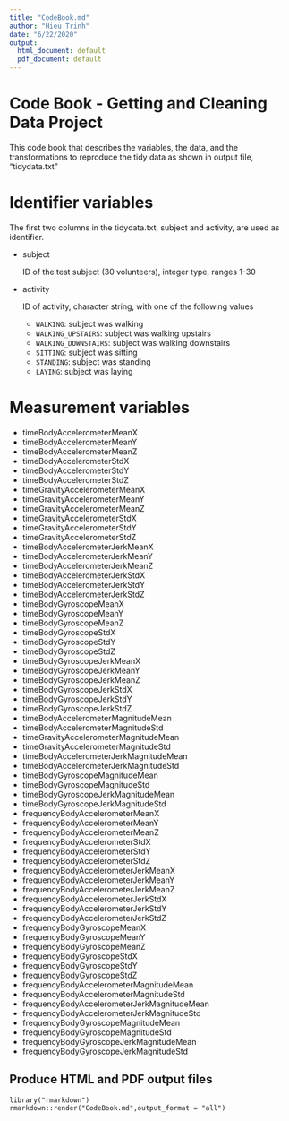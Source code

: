 ```yaml
---
title: "CodeBook.md"
author: "Hieu Trinh"
date: "6/22/2020"
output:
  html_document: default
  pdf_document: default
---
```


# Code Book - Getting and Cleaning Data Project

This code book that describes the variables, the data, and the transformations to reproduce the tidy data as shown in output file, “tidydata.txt”

# Identifier variables

The first two columns in the tidydata.txt, subject and activity, are used as identifier.

* subject

    ID of the test subject (30 volunteers), integer type, ranges 1-30
    
* activity

    ID of activity, character string, with one of the following values
    - `WALKING`: subject was walking
	- `WALKING_UPSTAIRS`: subject was walking upstairs
	- `WALKING_DOWNSTAIRS`: subject was walking downstairs
	- `SITTING`: subject was sitting
	- `STANDING`: subject was standing
	- `LAYING`: subject was laying 
	
# Measurement variables
* timeBodyAccelerometerMeanX
* timeBodyAccelerometerMeanY
* timeBodyAccelerometerMeanZ
* timeBodyAccelerometerStdX
* timeBodyAccelerometerStdY
* timeBodyAccelerometerStdZ
* timeGravityAccelerometerMeanX
* timeGravityAccelerometerMeanY
* timeGravityAccelerometerMeanZ
* timeGravityAccelerometerStdX
* timeGravityAccelerometerStdY
* timeGravityAccelerometerStdZ
* timeBodyAccelerometerJerkMeanX
* timeBodyAccelerometerJerkMeanY
* timeBodyAccelerometerJerkMeanZ
* timeBodyAccelerometerJerkStdX
* timeBodyAccelerometerJerkStdY
* timeBodyAccelerometerJerkStdZ
* timeBodyGyroscopeMeanX
* timeBodyGyroscopeMeanY
* timeBodyGyroscopeMeanZ
* timeBodyGyroscopeStdX
* timeBodyGyroscopeStdY
* timeBodyGyroscopeStdZ
* timeBodyGyroscopeJerkMeanX
* timeBodyGyroscopeJerkMeanY
* timeBodyGyroscopeJerkMeanZ
* timeBodyGyroscopeJerkStdX
* timeBodyGyroscopeJerkStdY
* timeBodyGyroscopeJerkStdZ
* timeBodyAccelerometerMagnitudeMean
* timeBodyAccelerometerMagnitudeStd
* timeGravityAccelerometerMagnitudeMean
* timeGravityAccelerometerMagnitudeStd
* timeBodyAccelerometerJerkMagnitudeMean
* timeBodyAccelerometerJerkMagnitudeStd
* timeBodyGyroscopeMagnitudeMean
* timeBodyGyroscopeMagnitudeStd
* timeBodyGyroscopeJerkMagnitudeMean
* timeBodyGyroscopeJerkMagnitudeStd
* frequencyBodyAccelerometerMeanX
* frequencyBodyAccelerometerMeanY
* frequencyBodyAccelerometerMeanZ
* frequencyBodyAccelerometerStdX
* frequencyBodyAccelerometerStdY
* frequencyBodyAccelerometerStdZ
* frequencyBodyAccelerometerJerkMeanX
* frequencyBodyAccelerometerJerkMeanY
* frequencyBodyAccelerometerJerkMeanZ
* frequencyBodyAccelerometerJerkStdX
* frequencyBodyAccelerometerJerkStdY
* frequencyBodyAccelerometerJerkStdZ
* frequencyBodyGyroscopeMeanX
* frequencyBodyGyroscopeMeanY
* frequencyBodyGyroscopeMeanZ
* frequencyBodyGyroscopeStdX
* frequencyBodyGyroscopeStdY
* frequencyBodyGyroscopeStdZ
* frequencyBodyAccelerometerMagnitudeMean
* frequencyBodyAccelerometerMagnitudeStd
* frequencyBodyAccelerometerJerkMagnitudeMean
* frequencyBodyAccelerometerJerkMagnitudeStd
* frequencyBodyGyroscopeMagnitudeMean
* frequencyBodyGyroscopeMagnitudeStd
* frequencyBodyGyroscopeJerkMagnitudeMean
* frequencyBodyGyroscopeJerkMagnitudeStd

## Produce HTML and PDF output files
```
library("rmarkdown")
rmarkdown::render("CodeBook.md",output_format = "all")
```